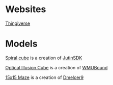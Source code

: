 # Websites

[Thingiverse](https://www.thingiverse.com/)

# Models

[Spiral cube](https://www.thingiverse.com/thing:2251743) is a creation of [JutinSDK](https://www.thingiverse.com/JustinSDK/about)

[Optical Illusion Cube](https://www.thingiverse.com/thing:283066) is a creation of [WMUBound](https://www.thingiverse.com/WMUBound/about)

[15x15 Maze](https://www.thingiverse.com/thing:801913) is a creation of [Dmelcer9](https://www.thingiverse.com/Dmelcer9/about)